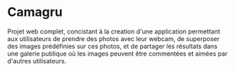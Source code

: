 # Camagru
Projet web complet, concistant à la creation d'une application permettant aux utilisateurs de prendre des photos avec leur webcam, de superposer des images prédéfinies sur ces photos, et de partager les résultats dans une galerie publique où les images peuvent être commentées et aimées par d'autres utilisateurs.
